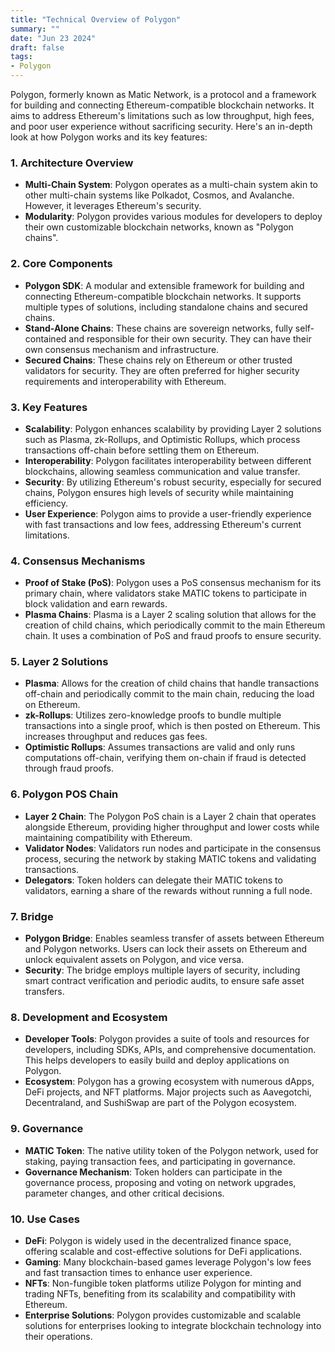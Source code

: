 ```yaml
---
title: "Technical Overview of Polygon"
summary: ""
date: "Jun 23 2024"
draft: false
tags:
- Polygon
---
```


Polygon, formerly known as Matic Network, is a protocol and a framework for building and connecting Ethereum-compatible blockchain networks. It aims to address Ethereum's limitations such as low throughput, high fees, and poor user experience without sacrificing security. Here's an in-depth look at how Polygon works and its key features:

### 1. **Architecture Overview**

- **Multi-Chain System**: Polygon operates as a multi-chain system akin to other multi-chain systems like Polkadot, Cosmos, and Avalanche. However, it leverages Ethereum's security.
- **Modularity**: Polygon provides various modules for developers to deploy their own customizable blockchain networks, known as "Polygon chains".

### 2. **Core Components**

- **Polygon SDK**: A modular and extensible framework for building and connecting Ethereum-compatible blockchain networks. It supports multiple types of solutions, including standalone chains and secured chains.
- **Stand-Alone Chains**: These chains are sovereign networks, fully self-contained and responsible for their own security. They can have their own consensus mechanism and infrastructure.
- **Secured Chains**: These chains rely on Ethereum or other trusted validators for security. They are often preferred for higher security requirements and interoperability with Ethereum.

### 3. **Key Features**

- **Scalability**: Polygon enhances scalability by providing Layer 2 solutions such as Plasma, zk-Rollups, and Optimistic Rollups, which process transactions off-chain before settling them on Ethereum.
- **Interoperability**: Polygon facilitates interoperability between different blockchains, allowing seamless communication and value transfer.
- **Security**: By utilizing Ethereum's robust security, especially for secured chains, Polygon ensures high levels of security while maintaining efficiency.
- **User Experience**: Polygon aims to provide a user-friendly experience with fast transactions and low fees, addressing Ethereum's current limitations.

### 4. **Consensus Mechanisms**

- **Proof of Stake (PoS)**: Polygon uses a PoS consensus mechanism for its primary chain, where validators stake MATIC tokens to participate in block validation and earn rewards.
- **Plasma Chains**: Plasma is a Layer 2 scaling solution that allows for the creation of child chains, which periodically commit to the main Ethereum chain. It uses a combination of PoS and fraud proofs to ensure security.

### 5. **Layer 2 Solutions**

- **Plasma**: Allows for the creation of child chains that handle transactions off-chain and periodically commit to the main chain, reducing the load on Ethereum.
- **zk-Rollups**: Utilizes zero-knowledge proofs to bundle multiple transactions into a single proof, which is then posted on Ethereum. This increases throughput and reduces gas fees.
- **Optimistic Rollups**: Assumes transactions are valid and only runs computations off-chain, verifying them on-chain if fraud is detected through fraud proofs.

### 6. **Polygon POS Chain**

- **Layer 2 Chain**: The Polygon PoS chain is a Layer 2 chain that operates alongside Ethereum, providing higher throughput and lower costs while maintaining compatibility with Ethereum.
- **Validator Nodes**: Validators run nodes and participate in the consensus process, securing the network by staking MATIC tokens and validating transactions.
- **Delegators**: Token holders can delegate their MATIC tokens to validators, earning a share of the rewards without running a full node.

### 7. **Bridge**

- **Polygon Bridge**: Enables seamless transfer of assets between Ethereum and Polygon networks. Users can lock their assets on Ethereum and unlock equivalent assets on Polygon, and vice versa.
- **Security**: The bridge employs multiple layers of security, including smart contract verification and periodic audits, to ensure safe asset transfers.

### 8. **Development and Ecosystem**

- **Developer Tools**: Polygon provides a suite of tools and resources for developers, including SDKs, APIs, and comprehensive documentation. This helps developers to easily build and deploy applications on Polygon.
- **Ecosystem**: Polygon has a growing ecosystem with numerous dApps, DeFi projects, and NFT platforms. Major projects such as Aavegotchi, Decentraland, and SushiSwap are part of the Polygon ecosystem.

### 9. **Governance**

- **MATIC Token**: The native utility token of the Polygon network, used for staking, paying transaction fees, and participating in governance.
- **Governance Mechanism**: Token holders can participate in the governance process, proposing and voting on network upgrades, parameter changes, and other critical decisions.

### 10. **Use Cases**

- **DeFi**: Polygon is widely used in the decentralized finance space, offering scalable and cost-effective solutions for DeFi applications.
- **Gaming**: Many blockchain-based games leverage Polygon's low fees and fast transaction times to enhance user experience.
- **NFTs**: Non-fungible token platforms utilize Polygon for minting and trading NFTs, benefiting from its scalability and compatibility with Ethereum.
- **Enterprise Solutions**: Polygon provides customizable and scalable solutions for enterprises looking to integrate blockchain technology into their operations.
